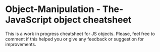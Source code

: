 # Object-Manipulation - The-JavaScript object cheatsheet
This is a work in progress cheatsheet for JS objects. Please, feel free to comment if this helped you or give any feedback or suggestion for improvements.
